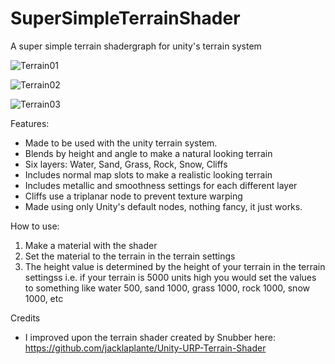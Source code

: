 # SuperSimpleTerrainShader
A super simple terrain shadergraph for unity's terrain system

![Terrain01](https://github.com/MichaelEGA/SuperSimpleTerrainShader/assets/67586167/10090e00-ff65-4ac9-9cb3-7d472484bb1e)

![Terrain02](https://github.com/MichaelEGA/SuperSimpleTerrainShader/assets/67586167/7ceccfc8-ad03-465d-b2aa-d84cebe9978d)

![Terrain03](https://github.com/MichaelEGA/SuperSimpleTerrainShader/assets/67586167/8c99829d-9a0d-4b92-a19c-3db5a39d452a)

Features:
- Made to be used with the unity terrain system.
- Blends by height and angle to make a natural looking terrain
- Six layers: Water, Sand, Grass, Rock, Snow, Cliffs
- Includes normal map slots to make a realistic looking terrain
- Includes metallic and smoothness settings for each different layer
- Cliffs use a triplanar node to prevent texture warping
- Made using only Unity's default nodes, nothing fancy, it just works.

How to use:
1. Make a material with the shader
2. Set the material to the terrain in the terrain settings
3. The height value is determined by the height of your terrain in the terrain settingss i.e. if your terrain is 5000 units high you would set the values to something like water 500, sand 1000, grass 1000, rock 1000, snow 1000, etc

Credits
- I improved upon the terrain shader created by Snubber here: https://github.com/jacklaplante/Unity-URP-Terrain-Shader
